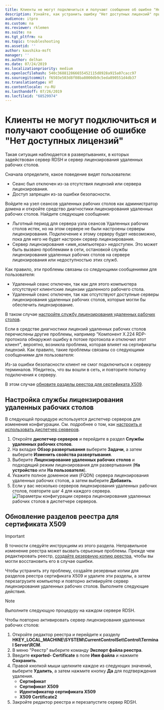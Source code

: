 ```yaml
---
title: Клиенты не могут подключиться и получают сообщение об ошибке "Нет доступных лицензий"
description: Узнайте, как устранить ошибку "Нет доступных лицензий" при подключении к удаленному рабочему столу.
audience: itpro
ms.custom: na
ms.reviewer: rklemen
ms.suite: na
ms.tgt_pltfrm: na
ms.topic: troubleshooting
ms.assetid: ''
author: kaushika-msft
manager: ''
ms.author: delhan
ms.date: 07/24/2019
ms.localizationpriority: medium
ms.openlocfilehash: 540c368812866655452115d8928a915a07cacc97
ms.sourcegitcommit: f6503e503d8f08ba8000db9c5eda890551d4db37
ms.translationtype: HT
ms.contentlocale: ru-RU
ms.lasthandoff: 07/26/2019
ms.locfileid: "68529974"
---
```

# <a name="clients-cant-connect-and-see-no-licenses-available-error"></a>Клиенты не могут подключиться и получают сообщение об ошибке "Нет доступных лицензий"

Такая ситуация наблюдается в развертываниях, в которых задействован сервер RDSH и сервер лицензирования удаленных рабочих столов.

Сначала определите, какое поведение видят пользователи:

- Сеанс был отключен из-за отсутствия лицензий или сервера лицензирования.
- Доступ запрещен из-за ошибки безопасности.

Войдите на узел сеансов удаленных рабочих столов как администратор домена и откройте средство диагностики лицензирования удаленных рабочих столов. Найдите следующие сообщения:

  - Льготный период для сервера узла сеансов Удаленных рабочих столов истек, но на этом сервере не были настроены серверы лицензирования. Подключение к этому серверу будет невозможно, пока для него не будет настроен сервер лицензирования.
  - Сервер лицензирования \<имя_компьютера\> недоступен. Это может быть вызвано проблемами в сети, остановкой службы лицензирования удаленных рабочих столов на сервере лицензирования или недоступностью этих служб.

Как правило, эти проблемы связаны со следующими сообщениями для пользователя:

  - Удаленный сеанс отключен, так как для этого компьютера отсутствуют клиентские лицензии удаленного рабочего стола.
  - Удаленный сеанс отключен, так как отсутствуют доступные серверы лицензирования удаленных рабочих столов, которые могли бы обеспечить лицензирование.

В таком случае [настройте службу лицензирования удаленных рабочих столов](#configure-the-rd-licensing-service).

Если в средстве диагностики лицензий удаленных рабочих столов перечислены другие проблемы, например "Компонент X.224 RDP-протокола обнаружил ошибку в потоке протокола и отключил этот клиент", вероятно, возникла проблема, которая влияет на сертификаты лицензий. Как правило, такие проблемы связаны со следующими сообщениями для пользователя:

Из-за ошибки безопасности клиент не смог подключиться к серверу терминалов. Убедитесь, что вы вошли в сеть, и повторите попытку подключения к серверу.

В этом случае [обновите разделы реестра для сертификата X509](#refresh-the-x509-certificate-registry-keys).

## <a name="configure-the-rd-licensing-service"></a>Настройка службы лицензирования удаленных рабочих столов

В следующей процедуре используется диспетчер серверов для изменения конфигурации. См. подробнее о том, как [настроить и использовать диспетчер серверов](../../../administration/server-manager/server-manager.md).

1. Откройте **диспетчер серверов** и перейдите в раздел **Службы удаленных рабочих столов**.
2. На вкладке **Обзор развертывания** выберите **Задачи**, а затем выберите **Изменить свойства развертывания**.
3. Выберите **Лицензирование удаленных рабочих столов** и подходящий режим лицензирования для развертывания (**На устройство** или **На пользователя**).
4. Укажите полное доменное имя (FQDN) сервера лицензирования удаленных рабочих столов, а затем выберите **Добавить**.
5. Если у вас несколько серверов лицензирования удаленных рабочих столов, повторите шаг 4 для каждого сервера. 
    ![Параметры конфигурации сервера лицензирования удаленных рабочих столов в диспетчере серверов.](../media/troubleshoot-remote-desktop-connections/RDLicensing_Configure.png)

## <a name="refresh-the-x509-certificate-registry-keys"></a>Обновление разделов реестра для сертификата X509

> [!IMPORTANT]  
> В точности следуйте инструкциям из этого раздела. Неправильное изменение реестра может вызвать серьезные проблемы. Прежде чем редактировать реестр, [создайте резервную копию реестра](https://support.microsoft.com/help/322756), чтобы вы могли восстановить его в случае ошибки.

Чтобы устранить эту проблему, создайте резервные копии для разделов реестра сертификата X509 и удалите эти разделы, а затем перезагрузите компьютер и повторно активируйте сервер лицензирования удаленных рабочих столов. Выполните следующие действия.

> [!NOTE]
> Выполните следующую процедуру на каждом сервере RDSH.

Чтобы повторно активировать сервер лицензирования удаленных рабочих столов:

1. Откройте редактор реестра и перейдите к разделу **HKEY\_LOCAL\_MACHINE\\SYSTEM\\CurrentControlSet\\Control\\Terminal Server\\RCM**.
2. В меню "Реестр" выберите команду **Экспорт файла реестра**.
3. Введите **exported- Certificate** в поле **Имя файла** и нажмите **Сохранить**.
4. Правой кнопкой мыши щелкните каждое из следующих значений, выберите **Удалить**, а затем нажмите кнопку **Да** для подтверждения удаления.  
      - **Сертификат**
      - **Сертификат X509**
      - **Идентификатор сертификата X509**
      - **X509 Certificate2**
5. Закройте редактор реестра и перезапустите сервер RDSH.